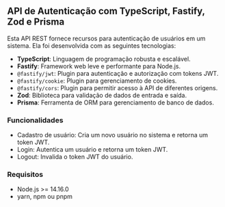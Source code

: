 ## API de Autenticação com TypeScript, Fastify, Zod e Prisma

Esta API REST fornece recursos para autenticação de usuários em um sistema. Ela foi desenvolvida com as seguintes tecnologias:

* **TypeScript**: Linguagem de programação robusta e escalável.
* **Fastify**: Framework web leve e performante para Node.js.
* `@fastify/jwt`: Plugin para autenticação e autorização com tokens JWT.
* `@fastify/cookie`: Plugin para gerenciamento de cookies.
* `@fastify/cors`: Plugin para permitir acesso à API de diferentes origens.
* **Zod**: Biblioteca para validação de dados de entrada e saída.
* **Prisma**: Ferramenta de ORM para gerenciamento de banco de dados.

### Funcionalidades

* Cadastro de usuário: Cria um novo usuário no sistema e retorna um token JWT.
* Login: Autentica um usuário e retorna um token JWT.
* Logout: Invalida o token JWT do usuário.
  
### Requisitos

- Node.js >= 14.16.0
- yarn, npm ou pnpm

<!--

### Instalação

```
git clone https://github.com/willamemouzinho/auth-api.git
cd auth-api
yarn install
```

### Execução

```
yarn dev
```

-->
